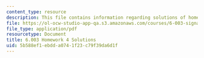 ```yaml
---
content_type: resource
description: This file contains information regarding solutions of homework 4.
file: https://ol-ocw-studio-app-qa.s3.amazonaws.com/courses/6-003-signals-and-systems-fall-2011/5b588ef1ebdda0741f23c79f39da6d1f_MIT6_003F11_sol04.pdf
file_type: application/pdf
resourcetype: Document
title: 6.003 Homework 4 Solutions
uid: 5b588ef1-ebdd-a074-1f23-c79f39da6d1f
---
```

